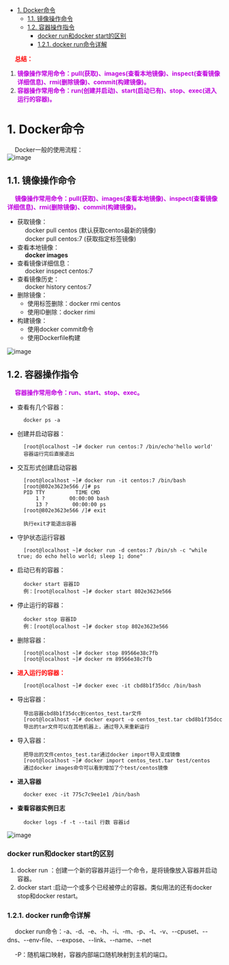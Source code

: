 
<!-- TOC -->

- [1. Docker命令](#1-docker命令)
    - [1.1. 镜像操作命令](#11-镜像操作命令)
    - [1.2. 容器操作指令](#12-容器操作指令)
        - [docker run和docker start的区别](#docker-run和docker-start的区别)
        - [1.2.1. docker run命令详解](#121-docker-run命令详解)

<!-- /TOC -->

&emsp; **<font color = "red">总结：</font>**  
1. **<font color = "clime">镜像操作常用命令：pull(获取)、images(查看本地镜像)、inspect(查看镜像详细信息)、rmi(删除镜像)、commit(构建镜像)。</font>**  
2. **<font color = "clime">容器操作常用命令：run(创建并启动)、start(启动已有)、stop、exec(进入运行的容器)。</font>**  


# 1. Docker命令  
&emsp; Docker一般的使用流程：  
![image](http://182.92.69.8:8081/img/devops/docker/docker-39.png)  

## 1.1. 镜像操作命令  
&emsp; **<font color = "clime">镜像操作常用命令：pull(获取)、images(查看本地镜像)、inspect(查看镜像详细信息)、rmi(删除镜像)、commit(构建镜像)。</font>**  

* 获取镜像：  
&emsp; docker pull centos (默认获取centos最新的镜像)  
&emsp; docker pull centos:7 (获取指定标签镜像)
* 查看本地镜像：  
&emsp; **docker images**  
* 查看镜像详细信息：  
&emsp; docker inspect centos:7  
* 查看镜像历史：  
&emsp; docker history centos:7  
* 删除镜像：  
    * 使用标签删除：docker rmi centos  
    * 使用ID删除：docker rimi
* 构建镜像：    
    * 使用docker commit命令  
    * 使用Dockerfile构建

![image](http://182.92.69.8:8081/img/devops/docker/docker-8.png)  

<!-- 

* docker pull 镜像名<:tags> - 从远程仓库抽取镜像   
    docker pull centos    (默认获取centos最新的镜像)
    docker pull centos:7 (获取指定标签镜像)
* docker images - 查看本地镜像  
* docker run 镜像名<:tags> - 创建容器，启动应用  
* docker ps - 查看正在运行中的镜像  
* docker rm <-f> 容器id - 删除容器  
* docker rmi <-f> 镜像名:<tags\> - 删除镜像  
-->

## 1.2. 容器操作指令
&emsp; **<font color = "clime">容器操作常用命令：run、start、stop、exec。</font>**  
* 查看有几个容器：  

        docker ps -a 
        
* 创建并启动容器：  

        [root@localhost ~]# docker run centos:7 /bin/echo'hello world'
        容器运行完后直接退出

* 交互形式创建启动容器  

        [root@localhost ~]# docker run -it centos:7 /bin/bash
        [root@802e3623e566 /]# ps
        PID TTY          TIME CMD
            1 ?        00:00:00 bash
            13 ?        00:00:00 ps
        [root@802e3623e566 /]# exit

        执行exit才能退出容器  

* 守护状态运行容器  

        [root@localhost ~]# docker run -d centos:7 /bin/sh -c "while true; do echo hello world; sleep 1; done"
        
* 启动已有的容器：

        docker start 容器ID
        例：[root@localhost ~]# docker start 802e3623e566

* 停止运行的容器：  

        docker stop 容器ID
        例：[root@localhost ~]# docker stop 802e3623e566

* 删除容器：  

        [root@localhost ~]# docker stop 89566e38c7fb
        [root@localhost ~]# docker rm 89566e38c7fb

* **<font color = "red">进入运行的容器：</font>**  

        [root@localhost ~]# docker exec -it cbd8b1f35dcc /bin/bash

* 导出容器：  

        导出容器cbd8b1f35dcc到centos_test.tar文件
        [root@localhost ~]# docker export -o centos_test.tar cbd8b1f35dcc
        导出的tar文件可以在其他机器上，通过导入来重新运行  

* 导入容器：

        把导出的文件centos_test.tar通过docker import导入变成镜像
        [root@localhost ~]# docker import centos_test.tar test/centos
        通过docker images命令可以看到增加了个test/centos镜像

* **进入容器**  

        docker exec -it 775c7c9ee1e1 /bin/bash

* **查看容器实例日志**  

        docker logs -f -t --tail 行数 容器id

![image](http://182.92.69.8:8081/img/devops/docker/docker-7.png)  

### docker run和docker start的区别
<!-- 
docker run和docker start的区别
https://blog.csdn.net/weixin_44455388/article/details/120947771
-->
1. docker run ：创建一个新的容器并运行一个命令，是将镜像放入容器并启动容器。  
2. docker start :启动一个或多个已经被停止的容器。类似用法的还有docker stop和docker restart。  


### 1.2.1. docker run命令详解  
<!-- 
https://blog.csdn.net/qq_38974638/article/details/121061590
-->
&emsp; docker run命令：-a、-d、-e、-h、-i、-m、-p、-t、-v、--cpuset、--dns、--env-file、--expose、--link、--name、--net  

&emsp; -P：随机端口映射，容器内部端口随机映射到主机的端口。


